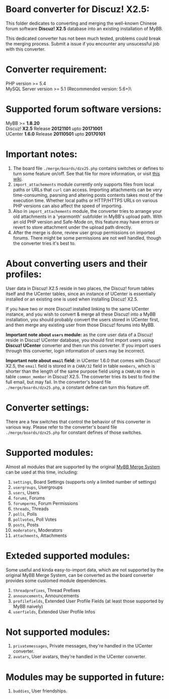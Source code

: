 # Board converter for Discuz! X2.5:
This folder dedicates to converting and merging the well-known Chinese forum software **Discuz! X2.5** database into an existing installation of MyBB.

This dedicated converter has not been much tested, problems could break the merging process. Submit a issue if you encounter any unsucessful job with this converter.

# Converter requirement:
PHP version >= 5.4\
MySQL Server version >= 5.1 (Recommended version: 5.6+)\

# Supported forum software versions:
MyBB >= **1.8.20**\
Discuz! **X2.5** Release **20121101** upto **20171001**\
UCenter **1.6.0** Release **20110501** upto **20170101**

# Important notes:
1. The board file `./merge/boards/dzx25.php` contains switches or defines to turn some feature on/off. See that file for more information, or visit [this wiki](https://github.com/yuliu/mybb-merge-system/wiki).
1. `import_attachements` module currently only supports files from local paths or URLs that `curl` can access. Importing attachments can be very time-consuming, pasrsing and altering posts contents takes most of the execution time. Whether local paths or HTTP/HTTPS URLs on various PHP versions can also affect the speed of importing.
1. Also in `import_attachements` module, the converter tries to arrange your old attachments in a 'yearmonth' subfolder in MyBB's upload path. With an old PHP version and Safe-Mode on, this feature may have errors or revert to store attachment under the upload path directly. 
1. After the merge is done, review user group permissions on imported forums. There might be some permissions are not well handled, though the converter tries it's best to.

# About converting users and their profiles:
User data in Discuz! X2.5 reside in two places, the Discuz! forum tables itself and the UCenter tables, since an instance of UCenter is essentially installed or an existing one is used when installing Discuz! X2.5.

If you have two or more Discuz! installed linking to the same UCenter instance, and you wish to convert & merge all these Discuz! into a MyBB installation, you should probably convert the users stored in UCenter first, and then merge any existing user from those Discuz! forums into MyBB.

**Important note about `users` module:** as the core user data of a Discuz! reside in Discuz! UCenter database, you should first import users using **Discuz! UCenter** converter and then run this converter. If you import users through this converter, login information of users may be incorrect.

**Important note about `email` field:** in UCenter 1.6.0 that comes with Discuz! X2.5, the `email` field is stored in a `CHAR/32` field in table `members`, which is shorter than the length of the same purpose field using a `CHAR/40` one in table `common_member` in Discuz! X2.5. The converter tries its best to find the full email, but may fail. In the converter's board file `./merge/boards/dzx25.php`, a constant define can turn this feature off.

# Converter settings:
There are a few switches that control the behavior of this converter in various way. Please refer to the converter's board file `./merge/boards/dzx25.php` for constant defines of those switches.

# Supported modules:
Almost all modules that are supported by the original [MyBB Merge System](https://github.com/mybb/merge-system) can be used at this time, including:
1. `settings`, Board Settings (supports only a limited number of settings)
1. `usergroups`, Usergroups
1. `users`, Users
1. `forums`, Forums
1. `forumperms`, Forum Permissions
1. `threads`, Threads
1. `polls`, Polls
1. `pollvotes`, Poll Votes
1. `posts`, Posts
1. `moderators`, Moderators
1. `attachments`, Attachments

# Exteded supported modules:
Some useful and kinda easy-to-import data, which are not supported by the original MyBB Merge System, can be converted as the board converter provides some customed module dependencies.
1. `threadprefixes`, Thread Prefixes
1. `announcements`, Announcements
1. `profilefields`, Extended User Profile Fields (at least those supported by MyBB naively)
1. `userfields`, Extended User Profile Infos

# Not supported modules:
1. `privatemessages`, Private messages, they're handled in the UCenter converter.
1. `avatars`, User avatars, they're handled in the UCenter converter.

# Modules may be supported in future:
1. `buddies`, User friendships.
